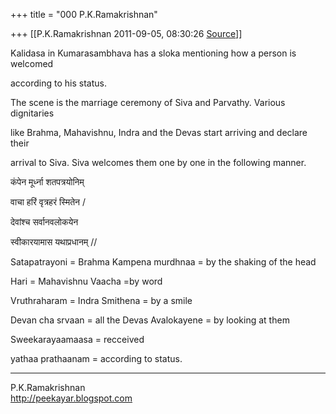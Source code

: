 +++
title = "000 P.K.Ramakrishnan"

+++
[[P.K.Ramakrishnan	2011-09-05, 08:30:26 [Source](https://groups.google.com/g/samskrita/c/d8fW2GfYyQs)]]



Kalidasa in Kumarasambhava has a sloka mentioning how a person is welcomed

according to his status.

  

The scene is the marriage ceremony of Siva and Parvathy.  Various dignitaries

like Brahma, Mahavishnu, Indra and the Devas start arriving and declare their

arrival to Siva. Siva welcomes them one by one in the following manner.

  

कंपेन मूर्ध्ना शतपत्रयोनिम्

वाचा हरिं वृत्रहरं स्मितेन /

देवांश्च सर्वानवलोकयेन

स्वीकारयामास यथाप्रधानम् //

Satapatrayoni = Brahma Kampena murdhnaa = by the shaking of the head

Hari = Mahavishnu Vaacha =by word

Vruthraharam = Indra Smithena = by a smile

Devan cha srvaan = all the Devas Avalokayene = by looking at them

Sweekarayaamaasa = recceived

yathaa prathaanam = according to status.

  



-----------------------------------  
P.K.Ramakrishnan  
<http://peekayar.blogspot.com>

